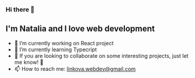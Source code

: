### Hi there 👋

## I'm Natalia and I love web development

- 🔭 I’m currently working on React project
- 🌱 I’m currently learning Typecript
- 👯 If you are looking to collaborate on some interesting projects, just let me know! :green_heart:
- 📫 How to reach me: linkova.webdev@gmail.com
